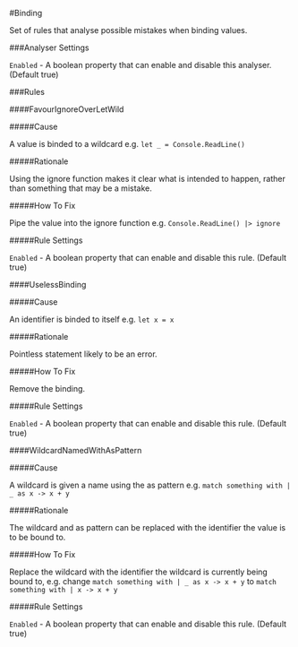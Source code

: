 #Binding

Set of rules that analyse possible mistakes when binding values.

###Analyser Settings

`Enabled` - A boolean property that can enable and disable this analyser. (Default true)

###Rules

####FavourIgnoreOverLetWild

#####Cause

A value is binded to a wildcard e.g. `let _ = Console.ReadLine()`

#####Rationale

Using the ignore function makes it clear what is intended to happen, rather than something that may be a mistake.

#####How To Fix

Pipe the value into the ignore function e.g. `Console.ReadLine() |> ignore`

#####Rule Settings

`Enabled` - A boolean property that can enable and disable this rule. (Default true)

####UselessBinding

#####Cause

An identifier is binded to itself e.g. `let x = x`

#####Rationale

Pointless statement likely to be an error.

#####How To Fix

Remove the binding.

#####Rule Settings

`Enabled` - A boolean property that can enable and disable this rule. (Default true)

####WildcardNamedWithAsPattern

#####Cause

A wildcard is given a name using the as pattern e.g. `match something with | _ as x -> x + y`

#####Rationale

The wildcard and as pattern can be replaced with the identifier the value is to be bound to.

#####How To Fix

Replace the wildcard with the identifier the wildcard is currently being bound to, e.g. change `match something with | _ as x -> x + y` to `match something with | x -> x + y`

#####Rule Settings

`Enabled` - A boolean property that can enable and disable this rule. (Default true)
